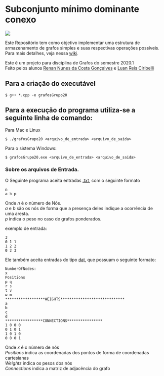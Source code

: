 # Subconjunto mínimo dominante conexo

![](https://img.shields.io/badge/C%2B%2B-v1.0-red)

Este Repositório tem como objetivo implementar uma estrutura de armazenamento de grafos simples e suas respectivas operações possíveis.
Para mais detalhes, veja nessa [wiki](https://github.com/renanNun/Minimum-independent-set-connected/wiki/Introdu%C3%A7%C3%A3o).

Este é um projeto para disciplina de Grafos do semestre 2020.1 <br>
Feito pelos alunos [Renan Nunes da Costa Gonçalves](https://github.com/renanNun) e [Luan Reis Ciribelli](https://github.com/LuanCiribelli)

## Para a criação do executável

```
$ g++ *.cpp -o grafosGrupo20
```

## Para a execução do programa utiliza-se a seguinte linha de comando:

Para Mac e Linux

```
$ ./grafosGrupo20 <arquivo_de_entrada> <arquivo_de_saida>
```

Para o sistema Windows:

```
$ grafosGrupo20.exe <arquivo_de_entrada> <arquivo_de_saida>
```

### Sobre os arquivos de Entrada.

O Seguinte programa aceita entradas [.txt](https://pt.wikipedia.org/wiki/Arquivo_de_texto), com o seguinte formato

```
n
a b p
```

Onde *n* é o número de Nós. <br>
*a* e *b* são os nós de forma que a presença deles indique a ocorrência de uma aresta. <br>
*p* indica o peso no caso de grafos ponderados. <br>

exemplo de entrada:
```
3
0 1 1
1 2 2
0 2 3
```

Ele também aceita entradas do tipo [dat](https://www.tecmundo.com.br/internet/8937-o-que-sao-arquivos-dat-que-aparecem-em-algumas-pastas-do-windows-.htm#:~:text=A%20extens%C3%A3o%20DAT%20representa%20um,texto%2C%20entre%20v%C3%A1rios%20outros%20tipos.), que possuam o seguinte formato:

```
NumberOfNodes:
x 
Positions
p q
r s
t v
w m
******************WEIGHTS*****************************
a
b
c
d
*****************CONNECTIONS**************** 
1 0 0 0
0 1 0 1
1 0 1 0
0 0 0 1
```
Onde *x* é o número de nós <br>
*Positions* indica as coordenadas dos pontos de forma de coordenadas cartesianas <br>
*Weights* indica os pesos dos nós <br>
*Connections* indica a matriz de adjacência do grafo <br>
